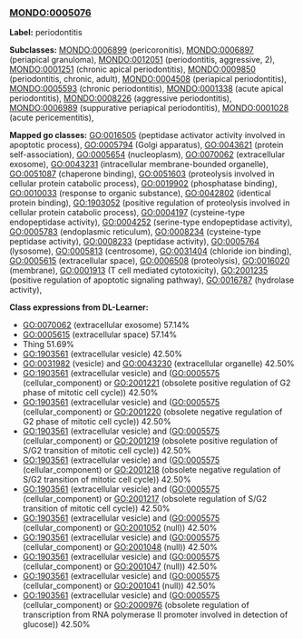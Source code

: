 
### [MONDO:0005076](http://purl.obolibrary.org/obo/MONDO_0005076)
**Label:** periodontitis

**Subclasses:** [MONDO:0006899](http://purl.obolibrary.org/obo/MONDO_0006899) (pericoronitis), [MONDO:0006897](http://purl.obolibrary.org/obo/MONDO_0006897) (periapical granuloma), [MONDO:0012051](http://purl.obolibrary.org/obo/MONDO_0012051) (periodontitis, aggressive, 2), [MONDO:0001251](http://purl.obolibrary.org/obo/MONDO_0001251) (chronic apical periodontitis), [MONDO:0009850](http://purl.obolibrary.org/obo/MONDO_0009850) (periodontitis, chronic, adult), [MONDO:0004508](http://purl.obolibrary.org/obo/MONDO_0004508) (periapical periodontitis), [MONDO:0005593](http://purl.obolibrary.org/obo/MONDO_0005593) (chronic periodontitis), [MONDO:0001338](http://purl.obolibrary.org/obo/MONDO_0001338) (acute apical periodontitis), [MONDO:0008226](http://purl.obolibrary.org/obo/MONDO_0008226) (aggressive periodontitis), [MONDO:0006989](http://purl.obolibrary.org/obo/MONDO_0006989) (suppurative periapical periodontitis), [MONDO:0001028](http://purl.obolibrary.org/obo/MONDO_0001028) (acute pericementitis), 

**Mapped go classes:** [GO:0016505](http://purl.obolibrary.org/obo/GO_0016505) (peptidase activator activity involved in apoptotic process), [GO:0005794](http://purl.obolibrary.org/obo/GO_0005794) (Golgi apparatus), [GO:0043621](http://purl.obolibrary.org/obo/GO_0043621) (protein self-association), [GO:0005654](http://purl.obolibrary.org/obo/GO_0005654) (nucleoplasm), [GO:0070062](http://purl.obolibrary.org/obo/GO_0070062) (extracellular exosome), [GO:0043231](http://purl.obolibrary.org/obo/GO_0043231) (intracellular membrane-bounded organelle), [GO:0051087](http://purl.obolibrary.org/obo/GO_0051087) (chaperone binding), [GO:0051603](http://purl.obolibrary.org/obo/GO_0051603) (proteolysis involved in cellular protein catabolic process), [GO:0019902](http://purl.obolibrary.org/obo/GO_0019902) (phosphatase binding), [GO:0010033](http://purl.obolibrary.org/obo/GO_0010033) (response to organic substance), [GO:0042802](http://purl.obolibrary.org/obo/GO_0042802) (identical protein binding), [GO:1903052](http://purl.obolibrary.org/obo/GO_1903052) (positive regulation of proteolysis involved in cellular protein catabolic process), [GO:0004197](http://purl.obolibrary.org/obo/GO_0004197) (cysteine-type endopeptidase activity), [GO:0004252](http://purl.obolibrary.org/obo/GO_0004252) (serine-type endopeptidase activity), [GO:0005783](http://purl.obolibrary.org/obo/GO_0005783) (endoplasmic reticulum), [GO:0008234](http://purl.obolibrary.org/obo/GO_0008234) (cysteine-type peptidase activity), [GO:0008233](http://purl.obolibrary.org/obo/GO_0008233) (peptidase activity), [GO:0005764](http://purl.obolibrary.org/obo/GO_0005764) (lysosome), [GO:0005813](http://purl.obolibrary.org/obo/GO_0005813) (centrosome), [GO:0031404](http://purl.obolibrary.org/obo/GO_0031404) (chloride ion binding), [GO:0005615](http://purl.obolibrary.org/obo/GO_0005615) (extracellular space), [GO:0006508](http://purl.obolibrary.org/obo/GO_0006508) (proteolysis), [GO:0016020](http://purl.obolibrary.org/obo/GO_0016020) (membrane), [GO:0001913](http://purl.obolibrary.org/obo/GO_0001913) (T cell mediated cytotoxicity), [GO:2001235](http://purl.obolibrary.org/obo/GO_2001235) (positive regulation of apoptotic signaling pathway), [GO:0016787](http://purl.obolibrary.org/obo/GO_0016787) (hydrolase activity), 

**Class expressions from DL-Learner:**

- [GO:0070062](http://purl.obolibrary.org/obo/GO_0070062) (extracellular exosome) 57.14%
- [GO:0005615](http://purl.obolibrary.org/obo/GO_0005615) (extracellular space) 57.14%
- Thing 51.69%
- [GO:1903561](http://purl.obolibrary.org/obo/GO_1903561) (extracellular vesicle) 42.50%
- [GO:0031982](http://purl.obolibrary.org/obo/GO_0031982) (vesicle) and [GO:0043230](http://purl.obolibrary.org/obo/GO_0043230) (extracellular organelle) 42.50%
- [GO:1903561](http://purl.obolibrary.org/obo/GO_1903561) (extracellular vesicle) and ([GO:0005575](http://purl.obolibrary.org/obo/GO_0005575) (cellular_component) or [GO:2001221](http://purl.obolibrary.org/obo/GO_2001221) (obsolete positive regulation of G2 phase of mitotic cell cycle)) 42.50%
- [GO:1903561](http://purl.obolibrary.org/obo/GO_1903561) (extracellular vesicle) and ([GO:0005575](http://purl.obolibrary.org/obo/GO_0005575) (cellular_component) or [GO:2001220](http://purl.obolibrary.org/obo/GO_2001220) (obsolete negative regulation of G2 phase of mitotic cell cycle)) 42.50%
- [GO:1903561](http://purl.obolibrary.org/obo/GO_1903561) (extracellular vesicle) and ([GO:0005575](http://purl.obolibrary.org/obo/GO_0005575) (cellular_component) or [GO:2001219](http://purl.obolibrary.org/obo/GO_2001219) (obsolete positive regulation of S/G2 transition of mitotic cell cycle)) 42.50%
- [GO:1903561](http://purl.obolibrary.org/obo/GO_1903561) (extracellular vesicle) and ([GO:0005575](http://purl.obolibrary.org/obo/GO_0005575) (cellular_component) or [GO:2001218](http://purl.obolibrary.org/obo/GO_2001218) (obsolete negative regulation of S/G2 transition of mitotic cell cycle)) 42.50%
- [GO:1903561](http://purl.obolibrary.org/obo/GO_1903561) (extracellular vesicle) and ([GO:0005575](http://purl.obolibrary.org/obo/GO_0005575) (cellular_component) or [GO:2001217](http://purl.obolibrary.org/obo/GO_2001217) (obsolete regulation of S/G2 transition of mitotic cell cycle)) 42.50%
- [GO:1903561](http://purl.obolibrary.org/obo/GO_1903561) (extracellular vesicle) and ([GO:0005575](http://purl.obolibrary.org/obo/GO_0005575) (cellular_component) or [GO:2001052](http://purl.obolibrary.org/obo/GO_2001052) (null)) 42.50%
- [GO:1903561](http://purl.obolibrary.org/obo/GO_1903561) (extracellular vesicle) and ([GO:0005575](http://purl.obolibrary.org/obo/GO_0005575) (cellular_component) or [GO:2001048](http://purl.obolibrary.org/obo/GO_2001048) (null)) 42.50%
- [GO:1903561](http://purl.obolibrary.org/obo/GO_1903561) (extracellular vesicle) and ([GO:0005575](http://purl.obolibrary.org/obo/GO_0005575) (cellular_component) or [GO:2001047](http://purl.obolibrary.org/obo/GO_2001047) (null)) 42.50%
- [GO:1903561](http://purl.obolibrary.org/obo/GO_1903561) (extracellular vesicle) and ([GO:0005575](http://purl.obolibrary.org/obo/GO_0005575) (cellular_component) or [GO:2001041](http://purl.obolibrary.org/obo/GO_2001041) (null)) 42.50%
- [GO:1903561](http://purl.obolibrary.org/obo/GO_1903561) (extracellular vesicle) and ([GO:0005575](http://purl.obolibrary.org/obo/GO_0005575) (cellular_component) or [GO:2000976](http://purl.obolibrary.org/obo/GO_2000976) (obsolete regulation of transcription from RNA polymerase II promoter involved in detection of glucose)) 42.50%


